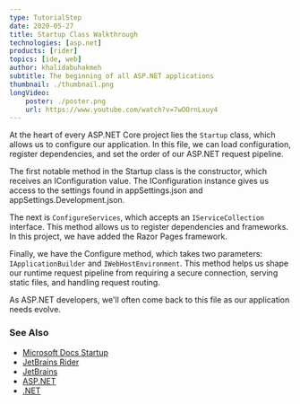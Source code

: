```yaml
---
type: TutorialStep
date: 2020-05-27
title: Startup Class Walkthrough
technologies: [asp.net]
products: [rider]
topics: [ide, web]
author: khalidabuhakmeh
subtitle: The beginning of all ASP.NET applications
thumbnail: ./thumbnail.png
longVideo: 
    poster: ./poster.png
    url: https://www.youtube.com/watch?v=7wOOrnLxuy4
---
```


At the heart of every ASP.NET Core project lies the `Startup` class,
which allows us to configure our application. In this file, we can load configuration, register dependencies, and set the order of our ASP.NET request pipeline.

The first notable method in the Startup class is the constructor, which receives an IConfiguration value. The IConfiguration instance gives us access to the settings found in appSettings.json and appSettings.Development.json.

The next is `ConfigureServices`, which accepts an `IServiceCollection` interface. This method allows us to register dependencies and frameworks. In this project, we have added the Razor Pages framework.

Finally, we have the Configure method, which takes two parameters: `IApplicationBuilder` and `IWebHostEnvironment`. This method helps us shape our runtime request pipeline from requiring a secure connection, serving static files, and handling request routing.

As ASP.NET developers, we'll often come back to this file as our application needs evolve.

### See Also

- [Microsoft Docs Startup](https://docs.microsoft.com/en-us/aspnet/core/fundamentals/startup?view=aspnetcore-3.1)
- [JetBrains Rider](https://jetbrains.com/rider)
- [JetBrains](https://jetbrains.com/)
- [ASP.NET](https://dotnet.microsoft.com/apps/aspnet)
- [.NET](https://dot.net/)